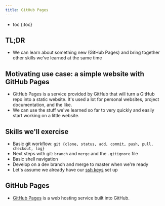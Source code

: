 ```yaml
---
title: GitHub Pages
---
```


* toc
{:toc}

## TL;DR

- We can learn about something new (GitHub Pages) and bring together other skills we've learned at the same time 

## Motivating use case: a simple website with GitHub Pages

- GitHub Pages is a service provided by GitHub that will turn a GitHub repo into a static website. It's used a lot for personal websites, project documentation, and the like.
- We can use the stuff we've learned so far to very quickly and easily start working on a little website.

## Skills we'll exercise

- Basic git workflow: `git {clone, status, add, commit, push, pull, checkout, log}`
- Next steps with git: `branch` and `merge` and the `.gitignore` file
- Basic shell navigation
- Develop on a dev branch and merge to master when we're ready
- Let's assume we already have our [ssh keys](keys.md) set up

## GitHub Pages

- [GitHub Pages](https://guides.github.com/features/pages/) is a web hosting service built into GitHub.
